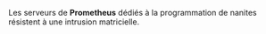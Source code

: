 Les serveurs de **Prometheus** dédiés à la programmation de nanites résistent à une intrusion matricielle.
